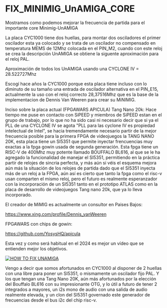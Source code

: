 # FIX_MINIMIG_UnAMIGA_CORE
Mostramos como podemos mejorar la frecuencia de partida para el importante core Minimig-UnAMIGA

La placa CYC1000 tiene dos huellas, para montar dos osciladores el primer oscilador esta ya colocado y se trata de un oscilador no compensado en temperatura MEMS de 12Mhz colocada en el PIN_M2, cuando con este reloj se crea la descripción UnAMIGA se obtiene la siguente aproximación para el reloj PAL.

Aproximación de todos los UnAMIGA usando una CYCLONE IV = 28.522727Mhz

Escogí hace años la CYC1000 porque esta placa tiene incluso con lo diminuto de su tamaño una entrada de oscilador alternativa en el PIN_E15, actualmente la uso con el reloj correcto 28,37516Mhz que es la base de la implementacion de Dennis Van Weeren para crear su MiNIMIG.

Inciso sobre la placa actual (FPGAWARS APICULA) Tang Nano 20k:
Hace tiempo me puse en contacto con SiPEED y miembros de SiPEED estan en el grupo de trabajo, por lo que no ha sido casi ni necesario decir que si ya el PLL de una CYCLONE IV se agota "PLL para las cyclone IV es propiedad intelectual de Intel", se hacia tremendamente necesario partir de la mejor frecuencia posible para la primera FPGA de videojuegos la TANG NANO 20K, esta placa tiene un SI5351 que permite inyectar frencuencias muy exactas a la fpga gowin usada de segunda generación.
Esta fpga tiene un RISC-V de 400Mhz muy potente llamado BOUFFALO BL616, al que se le ha agregado la funcionalidad de manejar el SI5351, permitiendo en la práctica partir de relojes de sincria perfecta, y más aún si véis el esquema mejora aún más la situación de los relojes de partida dado que el SI5351 inyecta más de un reloj a la FPGA, aún así es cierto que tanto la fpga como el risc-v usan comparten el mismo reloj, pero el futuro es realmente esperanzador con la incorporación de un SI5351 tanto en el prototipo ATLAS como en la placa de desarrollo de videojuegos Tang nano 20k, que ya lo lleva incorporado.

El creador de MiMIG es actualmente un consultor en Paises Bajos:

https://www.xing.com/profile/Dennis_vanWeeren

FPGAWARS con chips de gowin:

https://github.com/YosysHQ/apicula

Esta vez y como será habitual en el 2024 es mejor un vídeo que se entienden mejor los objetivos.


[![HOW TO FIX UNAMIGA](https://img.youtube.com/vi/_fdW82qAI4Y/maxresdefault.jpg)](https://youtu.be/_fdW82qAI4Y)

Vengo a decir que somos afortunados en CYC1000 al disponer de 2 huellas con una libre para poner un SI5351, o mismamente un oscilador fijo PAL.
Y los que tengan una Tang Nano 20K, aún más afortunados por la elección del Bouffalo BL616 con su impresionante OTG, y lo útil a futuro de tener 2 integrados a mayores, un i2s mono de audio con una salida de audio realmente elevada, y un clon del SI5351 governado este generador de frecuencias desde el bus i2c del chip risc-v.
